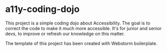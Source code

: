 # a11y-coding-dojo

This project is a simple coding dojo about Accessibility.
The goal is to correct the code to make it much more accessible.
It's for junior and senior devs, to improve or refresh our knowledge on this matter.

The template of this project has been created with Webstorm boilerplate.
